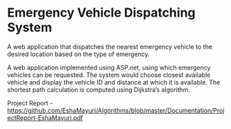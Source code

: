 # Emergency Vehicle Dispatching System
A web application that dispatches the nearest emergency vehicle to the desired location based on the type of emergency.

A web application implemented using ASP.net, using which emergency vehicles can be requested. The system would choose closest available vehicle and display the vehicle ID and distance at which it is available. The shortest path calculation is computed using Dijkstra’s algorithm.

Project Report - https://github.com/EshaMayuri/Algorithms/blob/master/Documentation/ProjectReport-EshaMayuri.pdf
